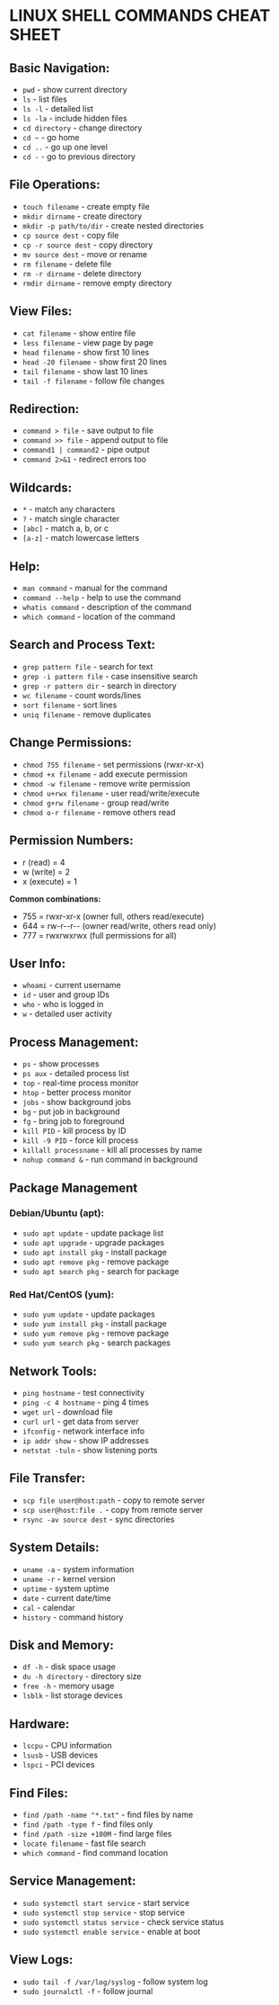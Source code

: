 # LINUX SHELL COMMANDS CHEAT SHEET

## Basic Navigation:
- `pwd` - show current directory
- `ls` - list files
- `ls -l` - detailed list
- `ls -la` - include hidden files
- `cd directory` - change directory
- `cd ~` - go home
- `cd ..` - go up one level
- `cd -` - go to previous directory

## File Operations:
- `touch filename` - create empty file
- `mkdir dirname` - create directory
- `mkdir -p path/to/dir` - create nested directories
- `cp source dest` - copy file
- `cp -r source dest` - copy directory
- `mv source dest` - move or rename
- `rm filename` - delete file
- `rm -r dirname` - delete directory
- `rmdir dirname` - remove empty directory

## View Files:
- `cat filename` - show entire file
- `less filename` - view page by page
- `head filename` - show first 10 lines
- `head -20 filename` - show first 20 lines
- `tail filename` - show last 10 lines
- `tail -f filename` - follow file changes

## Redirection:
- `command > file` - save output to file
- `command >> file` - append output to file
- `command1 | command2` - pipe output
- `command 2>&1` - redirect errors too

## Wildcards:
- `*` - match any characters
- `?` - match single character
- `[abc]` - match a, b, or c
- `[a-z]` - match lowercase letters

## Help:
- `man command` - manual for the command
- `command --help` - help to use the command
- `whatis command` - description of the command
- `which command` - location of the command

## Search and Process Text:
- `grep pattern file` - search for text
- `grep -i pattern file` - case insensitive search
- `grep -r pattern dir` - search in directory
- `wc filename` - count words/lines
- `sort filename` - sort lines
- `uniq filename` - remove duplicates

## Change Permissions:
- `chmod 755 filename` - set permissions (rwxr-xr-x)
- `chmod +x filename` - add execute permission
- `chmod -w filename` - remove write permission
- `chmod u+rwx filename` - user read/write/execute
- `chmod g+rw filename` - group read/write
- `chmod o-r filename` - remove others read

## Permission Numbers:
- r (read) = 4
- w (write) = 2
- x (execute) = 1

**Common combinations:**
- 755 = rwxr-xr-x (owner full, others read/execute)
- 644 = rw-r--r-- (owner read/write, others read only)
- 777 = rwxrwxrwx (full permissions for all)

## User Info:
- `whoami` - current username
- `id` - user and group IDs
- `who` - who is logged in
- `w` - detailed user activity

## Process Management:
- `ps` - show processes
- `ps aux` - detailed process list
- `top` - real-time process monitor
- `htop` - better process monitor
- `jobs` - show background jobs
- `bg` - put job in background
- `fg` - bring job to foreground
- `kill PID` - kill process by ID
- `kill -9 PID` - force kill process
- `killall processname` - kill all processes by name
- `nohup command &` - run command in background

## Package Management

### Debian/Ubuntu (apt):
- `sudo apt update` - update package list
- `sudo apt upgrade` - upgrade packages
- `sudo apt install pkg` - install package
- `sudo apt remove pkg` - remove package
- `sudo apt search pkg` - search for package

### Red Hat/CentOS (yum):
- `sudo yum update` - update packages
- `sudo yum install pkg` - install package
- `sudo yum remove pkg` - remove package
- `sudo yum search pkg` - search packages

## Network Tools:
- `ping hostname` - test connectivity
- `ping -c 4 hostname` - ping 4 times
- `wget url` - download file
- `curl url` - get data from server
- `ifconfig` - network interface info
- `ip addr show` - show IP addresses
- `netstat -tuln` - show listening ports

## File Transfer:
- `scp file user@host:path` - copy to remote server
- `scp user@host:file .` - copy from remote server
- `rsync -av source dest` - sync directories

## System Details:
- `uname -a` - system information
- `uname -r` - kernel version
- `uptime` - system uptime
- `date` - current date/time
- `cal` - calendar
- `history` - command history

## Disk and Memory:
- `df -h` - disk space usage
- `du -h directory` - directory size
- `free -h` - memory usage
- `lsblk` - list storage devices

## Hardware:
- `lscpu` - CPU information
- `lsusb` - USB devices
- `lspci` - PCI devices

## Find Files:
- `find /path -name "*.txt"` - find files by name
- `find /path -type f` - find files only
- `find /path -size +100M` - find large files
- `locate filename` - fast file search
- `which command` - find command location

## Service Management:
- `sudo systemctl start service` - start service
- `sudo systemctl stop service` - stop service
- `sudo systemctl status service` - check service status
- `sudo systemctl enable service` - enable at boot

## View Logs:
- `sudo tail -f /var/log/syslog` - follow system log
- `sudo journalctl -f` - follow journal